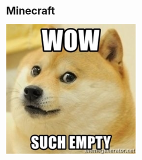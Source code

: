 # Minecraft

[<img src="/img/empty.jpg" width="350"/>](https://louisonsarlinmagnus.github.io/TurboNAS/)

